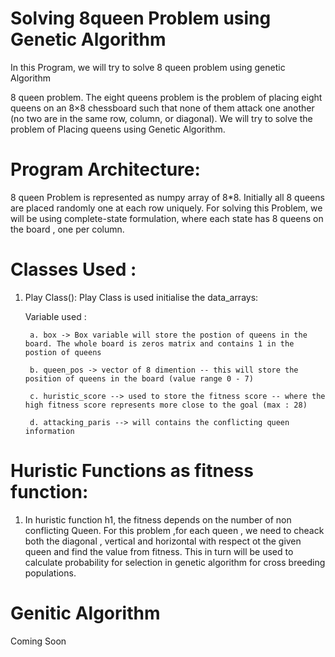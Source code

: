 # Solving 8queen Problem using Genetic Algorithm
In this Program, we will try to solve 8 queen problem using genetic Algorithm 

8 queen problem. The eight queens problem is the problem of placing eight queens on an 8×8 chessboard such that none of them attack one another (no two are in the same row, column, or diagonal). We will try to solve the problem of Placing queens using Genetic Algorithm.  

# Program Architecture:
8 queen Problem is represented as numpy array of 8*8. Initially all 8 queens are placed randomly one at each row uniquely. For solving this Problem, we will be using complete-state formulation, where each state has 8 queens on the board , one per column. 


# Classes Used :
1. Play Class():
	Play Class is used initialise the data_arrays:
	
	Variable used :
		
		a. box -> Box variable will store the postion of queens in the board. The whole board is zeros matrix and contains 1 in the postion of queens
		
		b. queen_pos -> vector of 8 dimention -- this will store the position of queens in the board (value range 0 - 7)

		c. huristic_score --> used to store the fitness score -- where the high fitness score represents more close to the goal (max : 28)

		d. attacking_paris --> will contains the conflicting queen information

# Huristic Functions as fitness function:

1. In huristic function h1, the fitness depends on the number of non conflicting Queen. For this problem ,for each queen , we need to cheack both the diagonal , vertical and horizontal with respect ot the given queen and find the value from fitness. This in turn will be used to calculate probability for selection in genetic algorithm for cross breeding populations.


# Genitic Algorithm

Coming Soon
